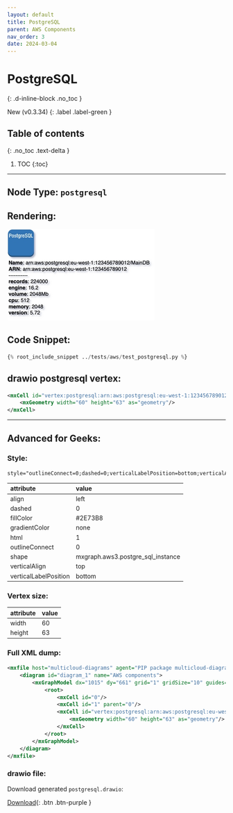 ```yaml
---
layout: default
title: PostgreSQL
parent: AWS Components
nav_order: 3
date: 2024-03-04
---
```


# PostgreSQL
{: .d-inline-block .no_toc }

New (v0.3.34)
{: .label .label-green }

## Table of contents
{: .no_toc .text-delta }

1. TOC
{:toc}

---


## Node Type: ``postgresql``

## Rendering:

![lambda](output/jpg/postgresql.jpg)

## Code Snippet:

```python
{% root_include_snippet ../tests/aws/test_postgresql.py %}
```

## drawio postgresql vertex:

```xml
<mxCell id="vertex:postgresql:arn:aws:postgresql:eu-west-1:123456789012" parent="1" vertex="1">
    <mxGeometry width="60" height="63" as="geometry"/>
</mxCell>
```
---

## Advanced for Geeks:

### Style:
```html
style="outlineConnect=0;dashed=0;verticalLabelPosition=bottom;verticalAlign=top;align=left;html=1;shape=mxgraph.aws3.postgre_sql_instance;fillColor=#2E73B8;gradientColor=none;"
```

| attribute | value |
|:----------|:------|
|align| left |
|dashed| 0 |
|fillColor| #2E73B8 |
|gradientColor| none |
|html| 1 |
|outlineConnect| 0 |
|shape| mxgraph.aws3.postgre_sql_instance |
|verticalAlign| top |
|verticalLabelPosition| bottom |

### Vertex size:

| attribute | value |
|:---------|:-----------|
| width    | 60  |
| height   |63|

### Full XML dump:
```xml
<mxfile host="multicloud-diagrams" agent="PIP package multicloud-diagrams. Generate resources in draw.io compatible format for Cloud infrastructure. Copyrights @ Roman Tsypuk 2023. MIT license." type="MultiCloud">
    <diagram id="diagram_1" name="AWS components">
        <mxGraphModel dx="1015" dy="661" grid="1" gridSize="10" guides="1" tooltips="1" connect="1" arrows="1" fold="1" page="1" pageScale="1" pageWidth="850" pageHeight="1100" math="0" shadow="1">
            <root>
                <mxCell id="0"/>
                <mxCell id="1" parent="0"/>
                <mxCell id="vertex:postgresql:arn:aws:postgresql:eu-west-1:123456789012" value="&lt;b&gt;Name&lt;/b&gt;: arn:aws:postgresql:eu-west-1:123456789012/MainDB&lt;BR&gt;&lt;b&gt;ARN&lt;/b&gt;: arn:aws:postgresql:eu-west-1:123456789012&lt;BR&gt;-----------&lt;BR&gt;&lt;b&gt;records&lt;/b&gt;: 224000&lt;BR&gt;&lt;b&gt;engine&lt;/b&gt;: 16.2&lt;BR&gt;&lt;b&gt;volume&lt;/b&gt;: 2048Mb&lt;BR&gt;&lt;b&gt;cpu&lt;/b&gt;: 512&lt;BR&gt;&lt;b&gt;memory&lt;/b&gt;: 2048&lt;BR&gt;&lt;b&gt;version&lt;/b&gt;: 5.72" style="outlineConnect=0;dashed=0;verticalLabelPosition=bottom;verticalAlign=top;align=left;html=1;shape=mxgraph.aws3.postgre_sql_instance;fillColor=#2E73B8;gradientColor=none;" parent="1" vertex="1">
                    <mxGeometry width="60" height="63" as="geometry"/>
                </mxCell>
            </root>
        </mxGraphModel>
    </diagram>
</mxfile>
```

### drawio file:

Download generated ``postgresql.drawio``:

[Download](output/drawio/postgresql.drawio){: .btn .btn-purple }